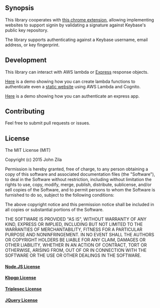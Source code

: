 ## Synopsis

This library cooperates with [this chrome extension](https://github.com/jzila/kb-login-ext),
allowing implementing websites to support signin by validating a signature against Keybase's
public key repository.

The library supports authenticating against a Keybase username, email address, or key fingerprint.

## Development

This library can interact with AWS lambda or [Express](http://expressjs.com/)
response objects.

[Here](https://github.com/jzila/static-aws-blog/tree/master/lambda) is a demo
showing how you can create lambda functions to authenticate even a [static
website](https://github.com/jzila/static-aws-blog/tree/master/static) using AWS
Lambda and Cognito.

[Here](https://github.com/jzila/kb-login-ext/blob/master/demo-server/server.js)
is a demo showing how you can authenticate an express app.


## Contributing

Feel free to submit pull requests or issues.

## License

The MIT License (MIT)

Copyright (c) 2015 John Zila

Permission is hereby granted, free of charge, to any person obtaining a copy
of this software and associated documentation files (the "Software"), to deal
in the Software without restriction, including without limitation the rights
to use, copy, modify, merge, publish, distribute, sublicense, and/or sell
copies of the Software, and to permit persons to whom the Software is
furnished to do so, subject to the following conditions:

The above copyright notice and this permission notice shall be included in
all copies or substantial portions of the Software.

THE SOFTWARE IS PROVIDED "AS IS", WITHOUT WARRANTY OF ANY KIND, EXPRESS OR
IMPLIED, INCLUDING BUT NOT LIMITED TO THE WARRANTIES OF MERCHANTABILITY,
FITNESS FOR A PARTICULAR PURPOSE AND NONINFRINGEMENT. IN NO EVENT SHALL THE
AUTHORS OR COPYRIGHT HOLDERS BE LIABLE FOR ANY CLAIM, DAMAGES OR OTHER
LIABILITY, WHETHER IN AN ACTION OF CONTRACT, TORT OR OTHERWISE, ARISING FROM,
OUT OF OR IN CONNECTION WITH THE SOFTWARE OR THE USE OR OTHER DEALINGS IN
THE SOFTWARE.

#### [Node.JS License](https://raw.githubusercontent.com/joyent/node/v0.10.36/LICENSE)

#### [Kbpgp License](https://raw.githubusercontent.com/keybase/kbpgp/master/LICENSE)

#### [Triplesec License](https://raw.githubusercontent.com/keybase/triplesec/master/LICENSE)

#### [JQuery License](https://jquery.org/license/)
